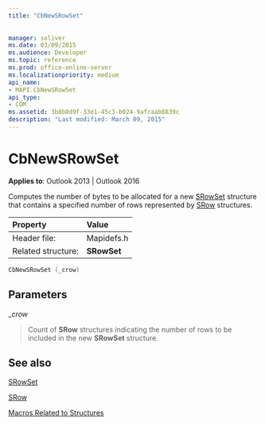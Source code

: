 ```yaml
---
title: "CbNewSRowSet"
 
 
manager: soliver
ms.date: 03/09/2015
ms.audience: Developer
ms.topic: reference
ms.prod: office-online-server
ms.localizationpriority: medium
api_name:
- MAPI.CbNewSRowSet
api_type:
- COM
ms.assetid: 3b8b8d9f-33e1-45c3-b024-9afcaab8839c
description: "Last modified: March 09, 2015"
---
```


# CbNewSRowSet

  
  
**Applies to**: Outlook 2013 | Outlook 2016 
  
Computes the number of bytes to be allocated for a new [SRowSet](srowset.md) structure that contains a specified number of rows represented by [SRow](srow.md) structures. 
  
|Property |Value |
|:-----|:-----|
|Header file:  <br/> |Mapidefs.h  <br/> |
|Related structure:  <br/> |**SRowSet** <br/> |
   
```cpp
CbNewSRowSet (_crow)
```

## Parameters

 __crow_
  
> Count of **SRow** structures indicating the number of rows to be included in the new **SRowSet** structure. 
    
## See also



[SRowSet](srowset.md)
  
[SRow](srow.md)


[Macros Related to Structures](macros-related-to-structures.md)

